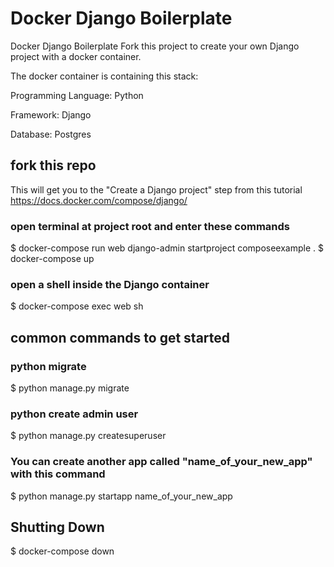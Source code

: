 # Docker Django Boilerplate
Docker Django Boilerplate Fork this project to create your own Django project with a docker container.

The docker container is containing this stack: 

Programming Language: Python 

Framework: Django

Database: Postgres

## fork this repo 
This will get you to the "Create a Django project" step from this tutorial https://docs.docker.com/compose/django/ 

### open terminal at project root and enter these commands
$ docker-compose run web django-admin startproject composeexample .
$ docker-compose up

### open a shell inside the Django container
$ docker-compose exec web sh

## common commands to get started

### python migrate
$ python manage.py migrate

### python create admin user
$ python manage.py createsuperuser

### You can create another app called "name_of_your_new_app" with this command
$ python manage.py startapp name_of_your_new_app

## Shutting Down
$ docker-compose down
